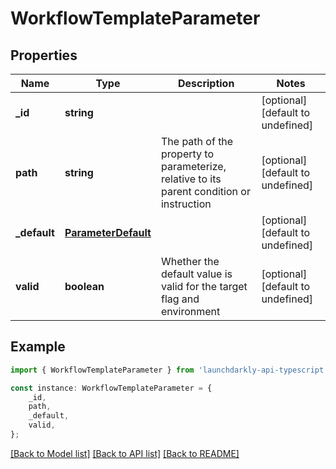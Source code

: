 # WorkflowTemplateParameter


## Properties

Name | Type | Description | Notes
------------ | ------------- | ------------- | -------------
**_id** | **string** |  | [optional] [default to undefined]
**path** | **string** | The path of the property to parameterize, relative to its parent condition or instruction | [optional] [default to undefined]
**_default** | [**ParameterDefault**](ParameterDefault.md) |  | [optional] [default to undefined]
**valid** | **boolean** | Whether the default value is valid for the target flag and environment | [optional] [default to undefined]

## Example

```typescript
import { WorkflowTemplateParameter } from 'launchdarkly-api-typescript';

const instance: WorkflowTemplateParameter = {
    _id,
    path,
    _default,
    valid,
};
```

[[Back to Model list]](../README.md#documentation-for-models) [[Back to API list]](../README.md#documentation-for-api-endpoints) [[Back to README]](../README.md)
